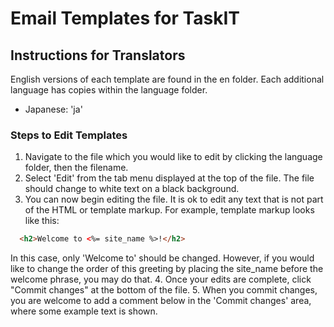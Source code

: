 # Email Templates for TaskIT

## Instructions for Translators

English versions of each template are found in the en folder. Each additional language has copies within the language folder.

* Japanese: 'ja'

### Steps to Edit Templates

1. Navigate to the file which you would like to edit by clicking the language folder, then the filename.
2. Select 'Edit' from the tab menu displayed at the top of the file. The file should change to white text on a black background.
3. You can now begin editing the file. It is ok to edit any text that is not part of the HTML or template markup. For example, template markup looks like this:

````html
  <h2>Welcome to <%= site_name %>!</h2>
````

In this case, only 'Welcome to' should be changed. However, if you would like to change the order of this greeting by placing the site_name before the welcome phrase, you may do that.
4. Once your edits are complete, click "Commit changes" at the bottom of the file.
5. When you commit changes, you are welcome to add a comment below in the 'Commit changes' area, where some example text is shown.
